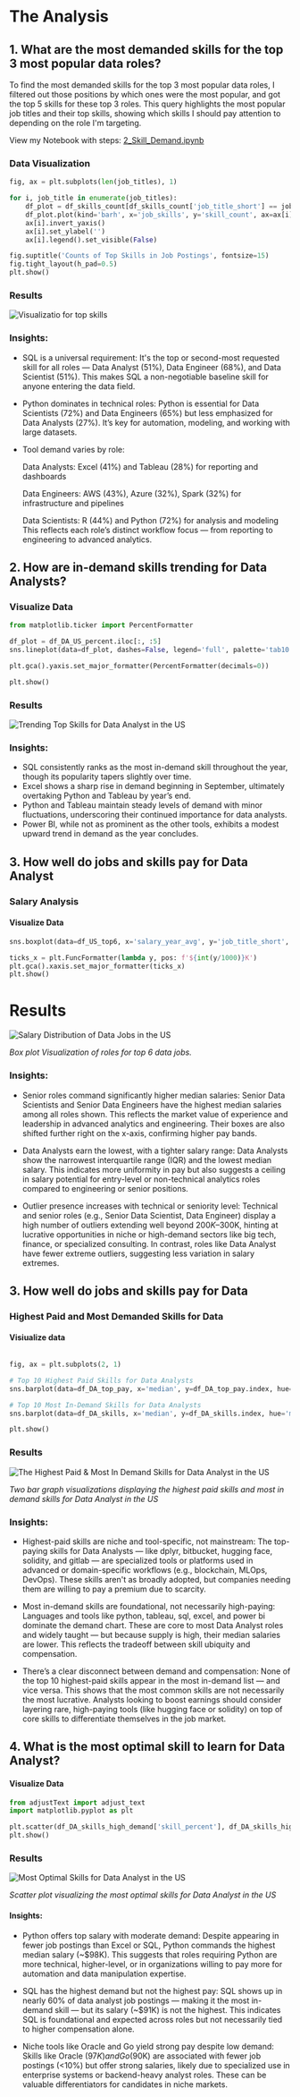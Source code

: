 # The Analysis

## 1. What are the most demanded skills for the top 3 most popular data roles?

To find the most demanded skills for the top 3 most popular data roles, I filtered out those positions by which ones were the most popular, and got the top 5 skills for these top 3 roles. This query highlights the most popular job titles and their top skills, showing which skills I should pay attention to depending on the role I'm targeting.

View my Notebook with steps:
[2_Skill_Demand.ipynb](Final_Project_1\2_Skill_Demand.ipynb)

### Data Visualization

```python
fig, ax = plt.subplots(len(job_titles), 1)

for i, job_title in enumerate(job_titles):
    df_plot = df_skills_count[df_skills_count['job_title_short'] == job_title].head(5)
    df_plot.plot(kind='barh', x='job_skills', y='skill_count', ax=ax[i], title=job_title)
    ax[i].invert_yaxis()
    ax[i].set_ylabel('')
    ax[i].legend().set_visible(False)

fig.suptitle('Counts of Top Skills in Job Postings', fontsize=15)
fig.tight_layout(h_pad=0.5)
plt.show()
```
### Results

![Visualizatio for top skills](Final_Project_1/Images/skill_demand_percents_for_data_roles.png)

### **Insights:**

- SQL is a universal requirement:
It's the top or second-most requested skill for all roles — Data Analyst (51%), Data Engineer (68%), and Data Scientist (51%). This makes SQL a non-negotiable baseline skill for anyone entering the data field.

- Python dominates in technical roles:
Python is essential for Data Scientists (72%) and Data Engineers (65%) but less emphasized for Data Analysts (27%). It’s key for automation, modeling, and working with large datasets.

- Tool demand varies by role:

    Data Analysts: Excel (41%) and Tableau (28%) for reporting and dashboards

    Data Engineers: AWS (43%), Azure (32%), Spark (32%) for infrastructure and pipelines

    Data Scientists: R (44%) and Python (72%) for analysis and modeling
    This reflects each role’s distinct workflow focus — from reporting to engineering to advanced analytics.



## 2. How are in-demand skills trending for Data Analysts?

### Visualize Data

```python
from matplotlib.ticker import PercentFormatter

df_plot = df_DA_US_percent.iloc[:, :5]
sns.lineplot(data=df_plot, dashes=False, legend='full', palette='tab10')

plt.gca().yaxis.set_major_formatter(PercentFormatter(decimals=0))

plt.show()
```

### Results

![Trending Top Skills for Data Analyst in the US](Final_Project_1/Images/trending_skills_data_analyst.png)

### **Insights:**

- SQL consistently ranks as the most in-demand skill throughout the year, though its popularity tapers slightly over time.  
- Excel shows a sharp rise in demand beginning in September, ultimately overtaking Python and Tableau by year’s end.  
- Python and Tableau maintain steady levels of demand with minor fluctuations, underscoring their continued importance for data analysts.  
- Power BI, while not as prominent as the other tools, exhibits a modest upward trend in demand as the year concludes.


## 3. How well do jobs and skills pay for Data Analyst


### Salary Analysis

#### Visualize Data

```python
sns.boxplot(data=df_US_top6, x='salary_year_avg', y='job_title_short', order=job_order)

ticks_x = plt.FuncFormatter(lambda y, pos: f'${int(y/1000)}K')
plt.gca().xaxis.set_major_formatter(ticks_x)
plt.show()
```
# Results
![Salary Distribution of Data Jobs in the US](Final_Project_1/Images/salary_distrution_for_data_roles.png)

*Box plot Visualization of roles for top 6 data jobs.*

### **Insights:**

- Senior roles command significantly higher median salaries:
Senior Data Scientists and Senior Data Engineers have the highest median salaries among all roles shown. This reflects the market value of experience and leadership in advanced analytics and engineering. Their boxes are also shifted further right on the x-axis, confirming higher pay bands.

- Data Analysts earn the lowest, with a tighter salary range:
Data Analysts show the narrowest interquartile range (IQR) and the lowest median salary. This indicates more uniformity in pay but also suggests a ceiling in salary potential for entry-level or non-technical analytics roles compared to engineering or senior positions.

- Outlier presence increases with technical or seniority level:
Technical and senior roles (e.g., Senior Data Scientist, Data Engineer) display a high number of outliers extending well beyond $200K–$300K, hinting at lucrative opportunities in niche or high-demand sectors like big tech, finance, or specialized consulting. In contrast, roles like Data Analyst have fewer extreme outliers, suggesting less variation in salary extremes.


## 3. How well do jobs and skills pay for Data

### Highest Paid and Most Demanded Skills for Data

#### Visiualize data
```python

fig, ax = plt.subplots(2, 1)

# Top 10 Highest Paid Skills for Data Analysts
sns.barplot(data=df_DA_top_pay, x='median', y=df_DA_top_pay.index, hue='median', ax=ax[0], palette='dark:b_r')

# Top 10 Most In-Demand Skills for Data Analysts
sns.barplot(data=df_DA_skills, x='median', y=df_DA_skills.index, hue='median', ax=ax[1], palette='light:b')

plt.show()
```
### Results


![The Highest Paid & Most In Demand Skills for Data Analyst in the US](Final_Project_1/Images/highest_paying_demanded_skills.png)

*Two bar graph visualizations displaying the highest paid skills and most in demand skills for Data Analyst in the US*

### **Insights:**

- Highest-paid skills are niche and tool-specific, not mainstream:
The top-paying skills for Data Analysts — like dplyr, bitbucket, hugging face, solidity, and gitlab — are specialized tools or platforms used in advanced or domain-specific workflows (e.g., blockchain, MLOps, DevOps). These skills aren't as broadly adopted, but companies needing them are willing to pay a premium due to scarcity.

- Most in-demand skills are foundational, not necessarily high-paying:
Languages and tools like python, tableau, sql, excel, and power bi dominate the demand chart. These are core to most Data Analyst roles and widely taught — but because supply is high, their median salaries are lower. This reflects the tradeoff between skill ubiquity and compensation.

- There’s a clear disconnect between demand and compensation:
None of the top 10 highest-paid skills appear in the most in-demand list — and vice versa. This shows that the most common skills are not necessarily the most lucrative. Analysts looking to boost earnings should consider layering rare, high-paying tools (like hugging face or solidity) on top of core skills to differentiate themselves in the job market.

## 4. What is the most optimal skill to learn for Data Analyst?

#### Visualize Data

```python
from adjustText import adjust_text
import matplotlib.pyplot as plt

plt.scatter(df_DA_skills_high_demand['skill_percent'], df_DA_skills_high_demand['median_salary'])
plt.show()
```
### Results 

![Most Optimal Skills for Data Analyst in the US](Final_Project_1/Images/optimal_skills_data_analyst.png)

*Scatter plot visualizing the most optimal skills for Data Analyst in the US*

#### Insights:

- Python offers top salary with moderate demand:
Despite appearing in fewer job postings than Excel or SQL, Python commands the highest median salary (~$98K). This suggests that roles requiring Python are more technical, higher-level, or in organizations willing to pay more for automation and data manipulation expertise.

- SQL has the highest demand but not the highest pay:
SQL shows up in nearly 60% of data analyst job postings — making it the most in-demand skill — but its salary (~$91K) is not the highest. This indicates SQL is foundational and expected across roles but not necessarily tied to higher compensation alone.

- Niche tools like Oracle and Go yield strong pay despite low demand:
Skills like Oracle ($97K) and Go ($90K) are associated with fewer job postings (<10%) but offer strong salaries, likely due to specialized use in enterprise systems or backend-heavy analyst roles. These can be valuable differentiators for candidates in niche markets.